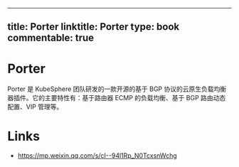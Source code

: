
---
title: Porter
linktitle: Porter
type: book
commentable: true
---

# Porter

Porter 是 KubeSphere 团队研发的一款开源的基于 BGP 协议的云原生负载均衡器插件。它的主要特性有：基于路由器 ECMP 的负载均衡、基于 BGP 路由动态配置、VIP 管理等。

# Links

- https://mp.weixin.qq.com/s/cI--94l1Rp_N0TcxsnWchg

    